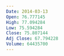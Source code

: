 ```yaml
---
Date: 2014-03-13
Open: 76.777145
High: 77.094284
Low: 75.594284
Close: 75.807144
Adj Close: 67.794228
Volume: 64435700
---
```

